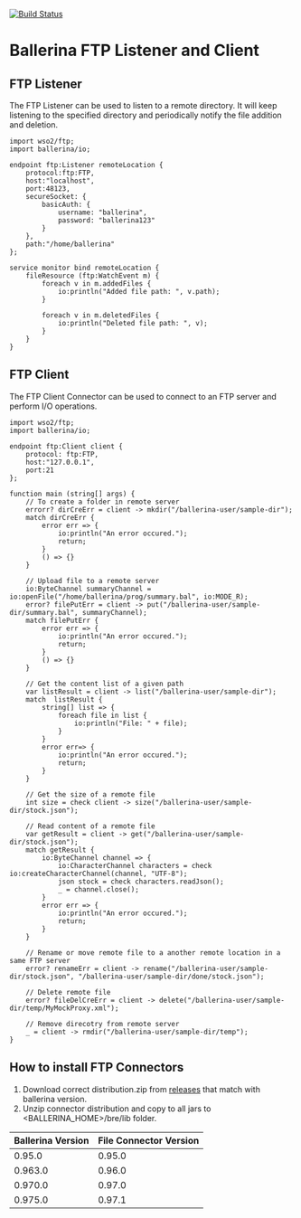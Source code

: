 [![Build Status](https://travis-ci.org/wso2-ballerina/package-file.svg?branch=master)](https://travis-ci.org/wso2-ballerina/package-file)

# **Ballerina FTP Listener and Client**

## FTP Listener
The FTP Listener can be used to listen to a remote directory. It will keep listening to the specified directory and periodically notify the file addition and deletion.
```ballerina
import wso2/ftp;
import ballerina/io;

endpoint ftp:Listener remoteLocation {
    protocol:ftp:FTP,
    host:"localhost",
    port:48123,
    secureSocket: {
        basicAuth: {
            username: "ballerina",
            password: "ballerina123"
        }
    },
    path:"/home/ballerina"
};

service monitor bind remoteLocation {
    fileResource (ftp:WatchEvent m) {
        foreach v in m.addedFiles {
            io:println("Added file path: ", v.path);
        }
        
        foreach v in m.deletedFiles {
            io:println("Deleted file path: ", v);
        }
    }
}
```

## FTP Client
The FTP Client Connector can be used to connect to an FTP server and perform I/O operations.
```ballerina
import wso2/ftp;
import ballerina/io;

endpoint ftp:Client client {
    protocol: ftp:FTP,
    host:"127.0.0.1",
    port:21
};
    
function main (string[] args) {
    // To create a folder in remote server
    errorr? dirCreErr = client -> mkdir("/ballerina-user/sample-dir");
    match dirCreErr {
        error err => {
            io:println("An error occured.");
            return;
        }
        () => {}
    }
    
    // Upload file to a remote server
    io:ByteChannel summaryChannel = io:openFile("/home/ballerina/prog/summary.bal", io:MODE_R);
    error? filePutErr = client -> put("/ballerina-user/sample-dir/summary.bal", summaryChannel);    
    match filePutErr {
        error err => {
            io:println("An error occured.");
            return;
        }
        () => {}
    }
    
    // Get the content list of a given path
    var listResult = client -> list("/ballerina-user/sample-dir");
    match  listResult {
        string[] list => {
            foreach file in list {
                io:println("File: " + file);
            }
        }
        error err=> {
            io:println("An error occured.");
            return;
        }
    }    
    
    // Get the size of a remote file
    int size = check client -> size("/ballerina-user/sample-dir/stock.json");
    
    // Read content of a remote file
    var getResult = client -> get("/ballerina-user/sample-dir/stock.json");
    match getResult {
        io:ByteChannel channel => {
            io:CharacterChannel characters = check io:createCharacterChannel(channel, "UTF-8");
            json stock = check characters.readJson();
            _ = channel.close();
        }
        error err => {
            io:println("An error occured.");
            return;
        }
    }    
    
    // Rename or move remote file to a another remote location in a same FTP server
    error? renameErr = client -> rename("/ballerina-user/sample-dir/stock.json", "/ballerina-user/sample-dir/done/stock.json");
    
    // Delete remote file
    error? fileDelCreErr = client -> delete("/ballerina-user/sample-dir/temp/MyMockProxy.xml");
    
    // Remove direcotry from remote server 
    _ = client -> rmdir("/ballerina-user/sample-dir/temp");  
}
```
## How to install FTP Connectors
1. Download correct distribution.zip from [releases](https://github.com/wso2-ballerina/package-file/releases) that match with ballerina 
  version.
2. Unzip connector distribution and copy to all jars to <BALLERINA_HOME>/bre/lib folder.

| Ballerina Version | File Connector Version |
| ----------------- | ---------------------- |
| 0.95.0 | 0.95.0 |
| 0.963.0| 0.96.0 |
| 0.970.0| 0.97.0 |
| 0.975.0| 0.97.1 |
